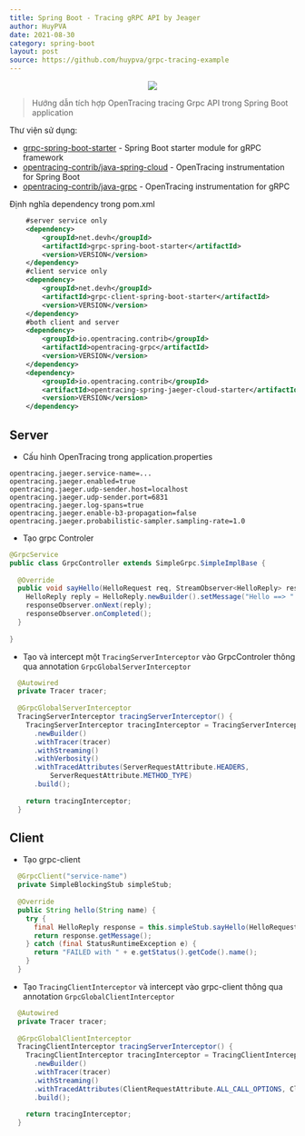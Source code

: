 ```yaml
---
title: Spring Boot - Tracing gRPC API by Jeager
author: HuyPVA
date: 2021-08-30
category: spring-boot
layout: post
source: https://github.com/huypva/grpc-tracing-example
---
```


<div align="center">
    <img src="../assets/images/spring_boot/spring_boot_icon.png"/>
</div>

> Hướng dẫn tích hợp OpenTracing tracing Grpc API trong Spring Boot application 

Thư viện sử dụng:
- [grpc-spring-boot-starter](https://github.com/yidongnan/grpc-spring-boot-starter) - Spring Boot starter module for gRPC framework
- [opentracing-contrib/java-spring-cloud](https://github.com/opentracing-contrib/java-spring-cloud) - OpenTracing instrumentation for Spring Boot
- [opentracing-contrib/java-grpc](https://github.com/opentracing-contrib/java-grpc) - OpenTracing instrumentation for gRPC

Định nghĩa dependency trong pom.xml
```xml
    #server service only
    <dependency>
        <groupId>net.devh</groupId>
        <artifactId>grpc-spring-boot-starter</artifactId>
        <version>VERSION</version>
    </dependency>
    #client service only
    <dependency>
        <groupId>net.devh</groupId>
        <artifactId>grpc-client-spring-boot-starter</artifactId>
        <version>VERSION</version>
    </dependency>
    #both client and server
    <dependency>
        <groupId>io.opentracing.contrib</groupId>
        <artifactId>opentracing-grpc</artifactId>
        <version>VERSION</version>
    </dependency>
    <dependency>
        <groupId>io.opentracing.contrib</groupId>
        <artifactId>opentracing-spring-jaeger-cloud-starter</artifactId>
        <version>VERSION</version>
    </dependency>
```

## Server

- Cấu hình OpenTracing trong application.properties

```properties
opentracing.jaeger.service-name=...
opentracing.jaeger.enabled=true
opentracing.jaeger.udp-sender.host=localhost
opentracing.jaeger.udp-sender.port=6831
opentracing.jaeger.log-spans=true
opentracing.jaeger.enable-b3-propagation=false
opentracing.jaeger.probabilistic-sampler.sampling-rate=1.0
``` 

- Tạo grpc Controler

```java
@GrpcService
public class GrpcController extends SimpleGrpc.SimpleImplBase {
 
  @Override
  public void sayHello(HelloRequest req, StreamObserver<HelloReply> responseObserver) {
    HelloReply reply = HelloReply.newBuilder().setMessage("Hello ==> " + req.getName()).build();
    responseObserver.onNext(reply);
    responseObserver.onCompleted();
  }
 
}
``` 

- Tạo và intercept một `TracingServerInterceptor` vào GrpcControler thông qua annotation `GrpcGlobalServerInterceptor`

```java
  @Autowired
  private Tracer tracer;
 
  @GrpcGlobalServerInterceptor
  TracingServerInterceptor tracingServerInterceptor() {
    TracingServerInterceptor tracingInterceptor = TracingServerInterceptor
      .newBuilder()
      .withTracer(tracer)
      .withStreaming()
      .withVerbosity()
      .withTracedAttributes(ServerRequestAttribute.HEADERS,
          ServerRequestAttribute.METHOD_TYPE)
      .build();
 
    return tracingInterceptor;
  }
```

## Client

- Tạo grpc-client

```java
  @GrpcClient("service-name")
  private SimpleBlockingStub simpleStub;
   
  @Override
  public String hello(String name) {
    try {
      final HelloReply response = this.simpleStub.sayHello(HelloRequest.newBuilder().setName(name).build());
      return response.getMessage();
    } catch (final StatusRuntimeException e) {
      return "FAILED with " + e.getStatus().getCode().name();
    }
  }
```

- Tạo `TracingClientInterceptor` và intercept vào grpc-client thông qua annotation `GrpcGlobalClientInterceptor`

```java
  @Autowired
  private Tracer tracer;
 
  @GrpcGlobalClientInterceptor
  TracingClientInterceptor tracingServerInterceptor() {
    TracingClientInterceptor tracingInterceptor = TracingClientInterceptor
      .newBuilder()
      .withTracer(tracer)
      .withStreaming()
      .withTracedAttributes(ClientRequestAttribute.ALL_CALL_OPTIONS, ClientRequestAttribute.HEADERS)
      .build();
 
    return tracingInterceptor;
  }
```